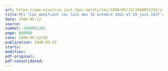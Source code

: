 ```yaml
---
url: https://www.ejustice.just.fgov.be/eli/loi/1948/05/12/1948051202/justel
title-fr: "Loi modifiant les lois des 15 octobre 1921 et 25 juin 1927 organique des Fonds des mieux doués"
date: 1948-05-12
source:
number: 1948051202
page: 888888
case: 1948-05-12/02
publication: 1948-05-27
starts:
modifies:
pdf-original:
pdf-consolidated:
---
```


